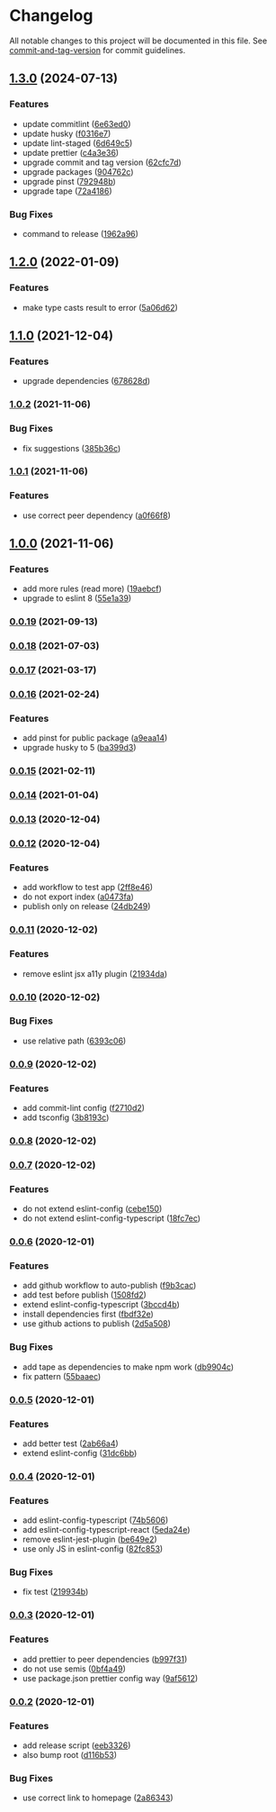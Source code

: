 # Changelog

All notable changes to this project will be documented in this file. See [commit-and-tag-version](https://github.com/absolute-version/commit-and-tag-version) for commit guidelines.

## [1.3.0](https://github.com/john-d-pelingo/jdp-scripts/compare/v1.2.0...v1.3.0) (2024-07-13)


### Features

* update commitlint ([6e63ed0](https://github.com/john-d-pelingo/jdp-scripts/commit/6e63ed041f3367252f6fddd537e15cfbd5ae35a8))
* update husky ([f0316e7](https://github.com/john-d-pelingo/jdp-scripts/commit/f0316e775ab0545ae87f6febea8cff4474cb018f))
* update lint-staged ([6d649c5](https://github.com/john-d-pelingo/jdp-scripts/commit/6d649c55f0613fab9a7a605b60f41f28dfc6b02a))
* update prettier ([c4a3e36](https://github.com/john-d-pelingo/jdp-scripts/commit/c4a3e36ec90674ac3b4256e89a874afcf0acd09c))
* upgrade commit and tag version ([62cfc7d](https://github.com/john-d-pelingo/jdp-scripts/commit/62cfc7d97ddca6301a82c9856ba54061b6659538))
* upgrade packages ([904762c](https://github.com/john-d-pelingo/jdp-scripts/commit/904762c846b0eb0de9a2370a1e71155296ace0a7))
* upgrade pinst ([792948b](https://github.com/john-d-pelingo/jdp-scripts/commit/792948b90d3867b4f5560c10de63d25eab219ee7))
* upgrade tape ([72a4186](https://github.com/john-d-pelingo/jdp-scripts/commit/72a4186f2ba8d43f69fc7467324f8e5fff9d57b1))


### Bug Fixes

* command to release ([1962a96](https://github.com/john-d-pelingo/jdp-scripts/commit/1962a96b0d8d833a399e355deadfb3b1274ee9d1))

## [1.2.0](https://github.com/john-d-pelingo/jdp-scripts/compare/v1.1.0...v1.2.0) (2022-01-09)


### Features

* make type casts result to error ([5a06d62](https://github.com/john-d-pelingo/jdp-scripts/commit/5a06d62f254f534d9273cca37cb090aa94df30f2))

## [1.1.0](https://github.com/john-d-pelingo/jdp-scripts/compare/v1.0.2...v1.1.0) (2021-12-04)


### Features

* upgrade dependencies ([678628d](https://github.com/john-d-pelingo/jdp-scripts/commit/678628d86126d78168e1db774089fe9b7fc2112f))

### [1.0.2](https://github.com/john-d-pelingo/jdp-scripts/compare/v1.0.1...v1.0.2) (2021-11-06)


### Bug Fixes

* fix suggestions ([385b36c](https://github.com/john-d-pelingo/jdp-scripts/commit/385b36c46e67df7ec3d90ee7c8fb049e6ee755e0))

### [1.0.1](https://github.com/john-d-pelingo/jdp-scripts/compare/v1.0.0...v1.0.1) (2021-11-06)


### Features

* use correct peer dependency ([a0f66f8](https://github.com/john-d-pelingo/jdp-scripts/commit/a0f66f8324a90f5f54f8dd74e6c332c28ac013f8))

## [1.0.0](https://github.com/john-d-pelingo/jdp-scripts/compare/v0.0.19...v1.0.0) (2021-11-06)


### Features

* add more rules (read more) ([19aebcf](https://github.com/john-d-pelingo/jdp-scripts/commit/19aebcfeb8a2a3deb7e58bbe4458f1a8a231f729))
* upgrade to eslint 8 ([55e1a39](https://github.com/john-d-pelingo/jdp-scripts/commit/55e1a39319df4d8e292ee7f14df76aecab9b746e))

### [0.0.19](https://github.com/john-d-pelingo/jdp-scripts/compare/v0.0.18...v0.0.19) (2021-09-13)

### [0.0.18](https://github.com/john-d-pelingo/jdp-scripts/compare/v0.0.17...v0.0.18) (2021-07-03)

### [0.0.17](https://github.com/john-d-pelingo/jdp-scripts/compare/v0.0.16...v0.0.17) (2021-03-17)

### [0.0.16](https://github.com/john-d-pelingo/jdp-scripts/compare/v0.0.15...v0.0.16) (2021-02-24)


### Features

* add pinst for public package ([a9eaa14](https://github.com/john-d-pelingo/jdp-scripts/commit/a9eaa14111ede1a48508c6a5712b20a9906cb501))
* upgrade husky to 5 ([ba399d3](https://github.com/john-d-pelingo/jdp-scripts/commit/ba399d35e6b8b49e54e9b901fdc314c7e22a0108))

### [0.0.15](https://github.com/john-d-pelingo/jdp-scripts/compare/v0.0.14...v0.0.15) (2021-02-11)

### [0.0.14](https://github.com/john-d-pelingo/jdp-scripts/compare/v0.0.13...v0.0.14) (2021-01-04)

### [0.0.13](https://github.com/john-d-pelingo/jdp-scripts/compare/v0.0.12...v0.0.13) (2020-12-04)

### [0.0.12](https://github.com/john-d-pelingo/jdp-scripts/compare/v0.0.11...v0.0.12) (2020-12-04)


### Features

* add workflow to test app ([2ff8e46](https://github.com/john-d-pelingo/jdp-scripts/commit/2ff8e46622383237b099746ac2c23060ba5d03b7))
* do not export index ([a0473fa](https://github.com/john-d-pelingo/jdp-scripts/commit/a0473fa3a83e14727c3e61d351d6e6925b04dc9f))
* publish only on release ([24db249](https://github.com/john-d-pelingo/jdp-scripts/commit/24db2493d4869a8bb3fec8082561c749d02cd973))

### [0.0.11](https://github.com/john-d-pelingo/jdp-scripts/compare/v0.0.10...v0.0.11) (2020-12-02)


### Features

* remove eslint jsx a11y plugin ([21934da](https://github.com/john-d-pelingo/jdp-scripts/commit/21934dafa320bbebbd82e44a542b2dab3a4cbd2f))

### [0.0.10](https://github.com/john-d-pelingo/jdp-scripts/compare/v0.0.9...v0.0.10) (2020-12-02)


### Bug Fixes

* use relative path ([6393c06](https://github.com/john-d-pelingo/jdp-scripts/commit/6393c06776991fa69cbed679c1f06c47191983f4))

### [0.0.9](https://github.com/john-d-pelingo/jdp-scripts/compare/v0.0.8...v0.0.9) (2020-12-02)


### Features

* add commit-lint config ([f2710d2](https://github.com/john-d-pelingo/jdp-scripts/commit/f2710d2ffdfd819be6bb2c32dbcfd578bfd8aa64))
* add tsconfig ([3b8193c](https://github.com/john-d-pelingo/jdp-scripts/commit/3b8193ceaa2815ebe070756a11170dec62f81ced))

### [0.0.8](https://github.com/john-d-pelingo/jdp-scripts/compare/v0.0.7...v0.0.8) (2020-12-02)

### [0.0.7](https://github.com/john-d-pelingo/jdp-scripts/compare/v0.0.6...v0.0.7) (2020-12-02)


### Features

* do not extend eslint-config ([cebe150](https://github.com/john-d-pelingo/jdp-scripts/commit/cebe1508dee21086e635e7b672694178796c8876))
* do not extend eslint-config-typescript ([18fc7ec](https://github.com/john-d-pelingo/jdp-scripts/commit/18fc7ecd41c768068a65b35a602be1554658ce50))

### [0.0.6](https://github.com/john-d-pelingo/jdp-scripts/compare/v0.0.5...v0.0.6) (2020-12-01)


### Features

* add github workflow to auto-publish ([f9b3cac](https://github.com/john-d-pelingo/jdp-scripts/commit/f9b3cacd1ef0246c03e874ee21102b52ee6652ad))
* add test before publish ([1508fd2](https://github.com/john-d-pelingo/jdp-scripts/commit/1508fd2e990b4c4accd275efe74826631ea6990b))
* extend eslint-config-typescript ([3bccd4b](https://github.com/john-d-pelingo/jdp-scripts/commit/3bccd4b38af9e80b64ab0671be06464d9166fa52))
* install dependencies first ([fbdf32e](https://github.com/john-d-pelingo/jdp-scripts/commit/fbdf32e9ed48532e59339c66cdd30716c7437d9e))
* use github actions to publish ([2d5a508](https://github.com/john-d-pelingo/jdp-scripts/commit/2d5a508d1bb18254c5f4041780aa99d499145453))


### Bug Fixes

* add tape as dependencies to make npm work ([db9904c](https://github.com/john-d-pelingo/jdp-scripts/commit/db9904cd58822a4d8d10f1f4bf8a02691afe99bf))
* fix pattern ([55baaec](https://github.com/john-d-pelingo/jdp-scripts/commit/55baaec161fe0b9aabb3c6d9d4344c7597ee27da))

### [0.0.5](https://github.com/john-d-pelingo/jdp-scripts/compare/v0.0.4...v0.0.5) (2020-12-01)


### Features

* add better test ([2ab66a4](https://github.com/john-d-pelingo/jdp-scripts/commit/2ab66a4210842b5907b07917b44bcb4a8f1ad552))
* extend eslint-config ([31dc6bb](https://github.com/john-d-pelingo/jdp-scripts/commit/31dc6bb56ff7382499a664914b6f1f7f095b9b46))

### [0.0.4](https://github.com/john-d-pelingo/jdp-scripts/compare/v0.0.3...v0.0.4) (2020-12-01)


### Features

* add eslint-config-typescript ([74b5606](https://github.com/john-d-pelingo/jdp-scripts/commit/74b5606daf48a12a7c09cebd27378f37072158de))
* add eslint-config-typescript-react ([5eda24e](https://github.com/john-d-pelingo/jdp-scripts/commit/5eda24e744dcb25017c47386722905c88d18bb2d))
* remove eslint-jest-plugin ([be649e2](https://github.com/john-d-pelingo/jdp-scripts/commit/be649e20218cd4bf54e7cd16b7aaa487c4ffa9f7))
* use only JS in eslint-config ([82fc853](https://github.com/john-d-pelingo/jdp-scripts/commit/82fc8537482e00e5e9b77c18754b295308a6d28d))


### Bug Fixes

* fix test ([219934b](https://github.com/john-d-pelingo/jdp-scripts/commit/219934b8ec2832900ac9821b28001e1fd16c11dc))

### [0.0.3](https://github.com/john-d-pelingo/jdp-scripts/compare/v0.0.2...v0.0.3) (2020-12-01)


### Features

* add prettier to peer dependencies ([b997f31](https://github.com/john-d-pelingo/jdp-scripts/commit/b997f315716e064f22781eab310950b4d9a27f76))
* do not use semis ([0bf4a49](https://github.com/john-d-pelingo/jdp-scripts/commit/0bf4a49f003e7ad95e89b8d2edf207908b6d5038))
* use package.json prettier config way ([9af5612](https://github.com/john-d-pelingo/jdp-scripts/commit/9af561264b9c0b2800dcc96537b418eb03a8f7a3))

### [0.0.2](https://github.com/john-d-pelingo/jdp-scripts/compare/v0.0.1...v0.0.2) (2020-12-01)


### Features

* add release script ([eeb3326](https://github.com/john-d-pelingo/jdp-scripts/commit/eeb3326b34bef533b80248ca8d9b6b540b9efc07))
* also bump root ([d116b53](https://github.com/john-d-pelingo/jdp-scripts/commit/d116b53a2660084f3e4d09f5b37dd5477b5f1986))


### Bug Fixes

* use correct link to homepage ([2a86343](https://github.com/john-d-pelingo/jdp-scripts/commit/2a8634388262a08fd01cc05633ae1f602e5b903f))
